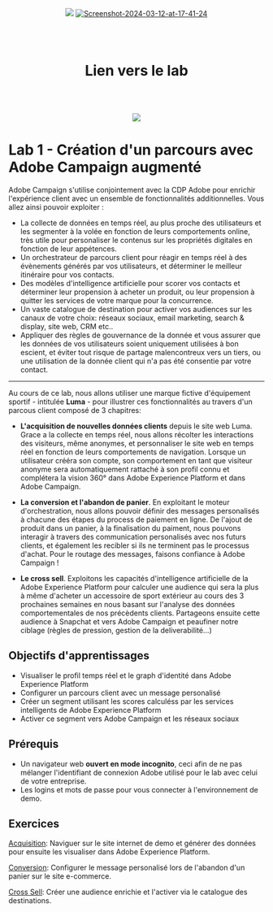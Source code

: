 <p align="center">
<img src="https://ibb.co/bbSHPTB" />
  <a href="https://ibb.co/bbSHPTB"><img src="https://i.ibb.co/J3fxKV7/Screenshot-2024-03-12-at-17-41-24.png" alt="Screenshot-2024-03-12-at-17-41-24" border="0"></a>
</p>


<div>
<br /><br />
<h1 align="center">Lien vers le lab <URL GALAF></h1>
<br /><br />
<p align="center">
<img src="https://user-images.githubusercontent.com/40355195/223067996-4e938f6e-5dbf-4c2f-9e61-3e8aa1831fa5.png" />
</p>
</div>



# Lab 1 - Création d'un parcours avec Adobe Campaign augmenté

Adobe Campaign s'utilise conjointement avec la CDP Adobe pour enrichir l'expérience client avec un ensemble de fonctionnalités additionnelles. Vous allez ainsi pouvoir exploiter :

- La collecte de données  en temps réel, au plus proche des utilisateurs et les segmenter à la volée en fonction de leurs comportements online, très utile pour personaliser le contenus sur les propriétés digitales en fonction de leur appétences.
- Un  orchestrateur de parcours client pour réagir en temps réel à des évènements générés par vos utilisateurs, et déterminer le meilleur itinéraire pour vos contacts. 
- Des modèles d'intelligence artificielle pour scorer vos contacts et déterminer leur propension à acheter un produit, ou leur propension à quitter les services de votre marque pour la concurrence. 
- Un vaste catalogue de destination pour activer vos audiences sur les canaux de votre choix: réseaux sociaux, email marketing, search & display, site web, CRM etc..
- Appliquer des règles de gouvernance de la donnée et vous assurer que les données de vos utilisateurs soient uniquement utilisées à bon escient, et éviter tout risque de partage malencontreux vers un tiers, ou une utilisation de la donnée client qui n'a pas été consentie par votre contact. 


---

Au cours de ce lab, nous allons utiliser une marque fictive d'équipement sportif - intitulée **Luma** - pour illustrer ces fonctionnalités au travers d'un parcous client composé de 3 chapitres: 

- **L'acquisition de nouvelles données clients** depuis le site web Luma. Grace a la collecte en temps réel, nous allons récolter les interactions des visiteurs, même anonymes, et personnaliser le site web en temps réel en fonction de leurs comportements de navigation. Lorsque un utilisateur crééra son compte, son comportement en tant que visiteur anonyme sera automatiquement rattaché à son profil connu et complétera la vision 360° dans Adobe Experience Platform et dans Adobe Campaign. 

- **La conversion et l'abandon de panier**. En exploitant le moteur d'orchestration, nous allons pouvoir définir des messages personalisés à chacune des étapes du process de paiement en ligne. De l'ajout de produit dans un panier, à la finalisation du paiment, nous pouvons interagir à travers des communication personalisés avec nos futurs clients, et également les recibler si ils ne terminent pas le processus d'achat. Pour le routage des messages, faisons confiance à Adobe Campaign !

- **Le cross sell**. Exploitons les capacités d'intelligence artificielle de la Adobe Experience Platform pour calculer une audience qui sera la plus à même d'acheter un accessoire de sport extérieur au cours des 3 prochaines semaines en nous basant sur l'analyse des données comportementales de nos précèdents clients. Partageons ensuite cette audience à Snapchat et vers Adobe Campaign et peaufiner notre ciblage (règles de pression, gestion de la deliverabilité...) 


## Objectifs d'apprentissages
- Visualiser le profil temps réel et le graph d'identité dans Adobe Experience Platform
- Configurer un parcours client avec un message personalisé 
- Créer un segment utilisant les scores calculéss par les services intelligents de Adobe Experience Platform
- Activer ce segment vers Adobe Campaign et les réseaux sociaux


## Prérequis
- Un navigateur web **ouvert en mode incognito**, ceci afin de ne pas mélanger l'identifiant de connexion Adobe utilisé pour le lab avec celui de votre entreprise. 
- Les logins et mots de passe pour vous connecter à l'environnement de demo.



## Exercices

[Acquisition](./ca-lab1-acquisition.md): Naviguer sur le site internet de demo et générer des données pour ensuite les visualiser dans Adobe Experience Platform.

[Conversion](./ca-lab1-conversion.md): Configurer le message personalisé lors de l'abandon d'un panier sur le site e-commerce.

[Cross Sell](./ca-lab1-cross-sell.md): Créer une audience enrichie et l'activer via le catalogue des destinations.








